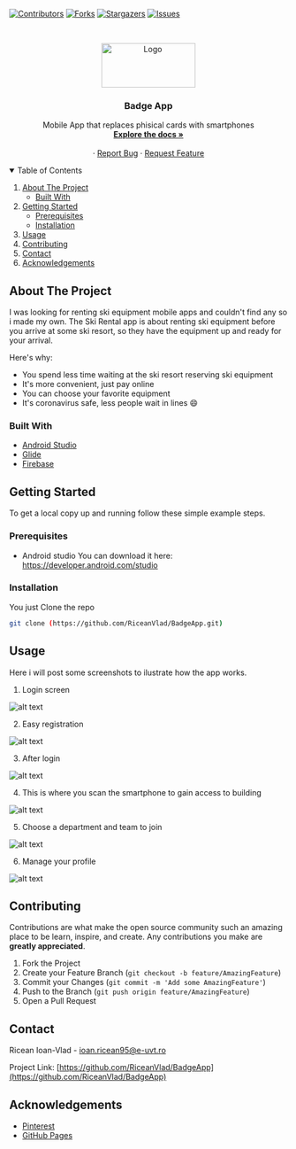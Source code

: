 <!--
*** Thanks for checking out the Best-README-Template. If you have a suggestion
*** that would make this better, please fork the repo and create a pull request
*** or simply open an issue with the tag "enhancement".
*** Thanks again! Now go create something AMAZING! :D
-->



<!-- PROJECT SHIELDS -->
<!--
*** I'm using markdown "reference style" links for readability.
*** Reference links are enclosed in brackets [ ] instead of parentheses ( ).
*** See the bottom of this document for the declaration of the reference variables
*** for contributors-url, forks-url, etc. This is an optional, concise syntax you may use.
*** https://www.markdownguide.org/basic-syntax/#reference-style-links
-->
[![Contributors][contributors-shield]][contributors-url]
[![Forks][forks-shield]][forks-url]
[![Stargazers][stars-shield]][stars-url]
[![Issues][issues-shield]][issues-url]



<!-- PROJECT LOGO -->
<br />
<p align="center">
  <a href="https://github.com/RiceanVlad/BadgeApp">
    <img src="images/logo1.png" alt="Logo" width="170" height="80">
  </a>

  <h3 align="center">Badge App</h3>

  <p align="center">
    Mobile App that replaces phisical cards with smartphones
    <br />
    <a href="https://github.com/RiceanVlad/BadgeApp"><strong>Explore the docs »</strong></a>
    <br />
    <br />
    ·
    <a href="https://github.com/RiceanVlad/BadgeApp/issues">Report Bug</a>
    ·
    <a href="https://github.com/RiceanVlad/BadgeApp/issues">Request Feature</a>
  </p>
</p>



<!-- TABLE OF CONTENTS -->
<details open="open">
  <summary>Table of Contents</summary>
  <ol>
    <li>
      <a href="#about-the-project">About The Project</a>
      <ul>
        <li><a href="#built-with">Built With</a></li>
      </ul>
    </li>
    <li>
      <a href="#getting-started">Getting Started</a>
      <ul>
        <li><a href="#prerequisites">Prerequisites</a></li>
        <li><a href="#installation">Installation</a></li>
      </ul>
    </li>
    <li><a href="#usage">Usage</a></li>
    <li><a href="#contributing">Contributing</a></li>
    <li><a href="#contact">Contact</a></li>
    <li><a href="#acknowledgements">Acknowledgements</a></li>
  </ol>
</details>



<!-- ABOUT THE PROJECT -->
## About The Project

I was looking for renting ski equipment mobile apps and couldn't find any so i made my own. The Ski Rental app is about renting ski equipment before you arrive at some ski resort, so they have the equipment up and ready for your arrival.

Here's why:
* You spend less time waiting at the ski resort reserving ski equipment
* It's more convenient, just pay online
* You can choose your favorite equipment
* It's coronavirus safe, less people wait in lines :smile:

### Built With

* [Android Studio](https://developer.android.com/studio)
* [Glide](https://github.com/bumptech/glide)
* [Firebase](https://firebase.google.com/)


<!-- GETTING STARTED -->
## Getting Started

To get a local copy up and running follow these simple example steps.

### Prerequisites

* Android studio
  You can download it here: https://developer.android.com/studio

### Installation

You just Clone the repo
   ```sh
   git clone (https://github.com/RiceanVlad/BadgeApp.git)
   ```

<!-- USAGE EXAMPLES -->
## Usage

Here i will post some screenshots to ilustrate how the app works.

1. Login screen

![alt text](https://github.com/RiceanVlad/BadgeApp/blob/main/images/main.png?raw=true)

2. Easy registration

![alt text](https://github.com/RiceanVlad/BadgeApp/blob/main/images/createacc.png?raw=true)

3. After login

![alt text](https://github.com/RiceanVlad/BadgeApp/blob/main/images/gif.gif?raw=true)

4. This is where you scan the smartphone to gain access to building

![alt text](https://github.com/RiceanVlad/BadgeApp/blob/main/images/scan.png?raw=true)

5. Choose a department and team to join

![alt text](https://github.com/RiceanVlad/BadgeApp/blob/main/images/departamente.png?raw=true)

6. Manage your profile

![alt text](https://github.com/RiceanVlad/BadgeApp/blob/main/images/profil.jpg?raw=true)


<!-- CONTRIBUTING -->
## Contributing

Contributions are what make the open source community such an amazing place to be learn, inspire, and create. Any contributions you make are **greatly appreciated**.

1. Fork the Project
2. Create your Feature Branch (`git checkout -b feature/AmazingFeature`)
3. Commit your Changes (`git commit -m 'Add some AmazingFeature'`)
4. Push to the Branch (`git push origin feature/AmazingFeature`)
5. Open a Pull Request



<!-- CONTACT -->
## Contact

Ricean Ioan-Vlad - [ioan.ricean95@e-uvt.ro](ioan.ricean95@e-uvt.ro)

Project Link: [https://github.com/RiceanVlad/BadgeApp](https://github.com/RiceanVlad/BadgeApp)



<!-- ACKNOWLEDGEMENTS -->
## Acknowledgements
* [Pinterest](https://ro.pinterest.com/search/pins/?q=ski%20clipart&rs=typed&term_meta[]=ski%7Ctyped&term_meta[]=clipart%7Ctyped)
* [GitHub Pages](https://pages.github.com)


<!-- MARKDOWN LINKS & IMAGES -->
<!-- https://www.markdownguide.org/basic-syntax/#reference-style-links -->
[contributors-shield]: https://img.shields.io/github/contributors/RiceanVlad/BadgeApp.svg?style=for-the-badge
[contributors-url]: https://github.com/RiceanVlad/BadgeApp/graphs/contributors
[forks-shield]: https://img.shields.io/github/forks/RiceanVlad/BadgeApp.svg?style=for-the-badge
[forks-url]: https://github.com/RiceanVlad/BadgeApp/network/members
[stars-shield]: https://img.shields.io/github/stars/RiceanVlad/BadgeApp.svg?style=for-the-badge
[stars-url]: https://github.com/RiceanVlad/BadgeApp/stargazers
[issues-shield]: https://img.shields.io/github/issues/RiceanVlad/BadgeApp.svg?style=for-the-badge
[issues-url]: https://github.com/RiceanVlad/BadgeApp/issues
